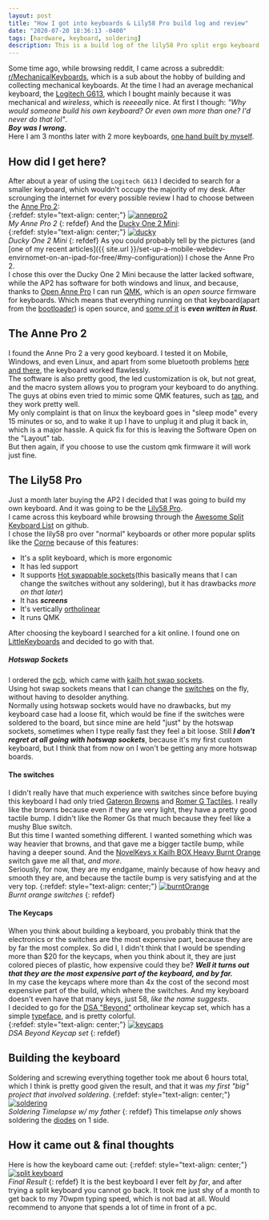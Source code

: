 ```yaml
---
layout: post
title: "How I got into keyboards & Lily58 Pro build log and review"
date: "2020-07-20 18:36:13 -0400"
tags: [hardware, keyboard, soldering]
description: This is a build log of the lily58 Pro split ergo keyboard
---
```

Some time ago, while browsing reddit, I came across a subreddit: [r/MechanicalKeyboards](https://www.reddit.com/r/MechanicalKeyboards/), which is a sub about the hobby of building and collecting mechanical keyboards. At the time I had an average mechanical keyboard, the [Logitech G613](https://www.logitechg.com/en-us/products/gaming-keyboards/g613-wireless-mechanical-gaming-keyboard.920-008386.html), which I bought mainly because it was mechanical and *wireless*, which is *reeeeally* nice. At first I though: *"Why would someone build his own keyboard? Or even own more than one? I'd never do that lol"*. <br>
***Boy was I wrong.*** <br>
Here I am 3 months later with 2 more keyboards, [one hand built by myself](https://www.reddit.com/r/MechanicalKeyboards/comments/hip7ax/my_first_custom_keyboard_the_lily58_pro_with/).

## How did I get here?
After about a year of using the `Logitech G613` I decided to search for a smaller keyboard, which wouldn't occupy the majority of my desk. After scrounging the internet for every possible review I had to choose between the [Anne Pro 2](https://www.amazon.com/ANNE-PRO-Wireless-Mechanical-Keyboard/dp/B07Y53M9N1): <br>
{:refdef: style="text-align: center;"}
[![annepro2](/assets/posts/lily58-build-guide-and-review/annepro2.jpg)](/assets/posts/lily58-build-guide-and-review/annepro2.jpg) <br>
*My Anne Pro 2*
{: refdef}
And the [Ducky One 2 Mini](https://mechanicalkeyboards.com/shop/index.php?l=product_detail&p=4322): <br>
{:refdef: style="text-align: center;"}
[![ducky](/assets/posts/lily58-build-guide-and-review/ducky.jpg)](/assets/posts/lily58-build-guide-and-review/ducky.jpg) <br>
*Ducky One 2 Mini*
{: refdef}
As you could probably tell by the pictures (and [one of my recent articles]({{ site.url  }}/set-up-a-mobile-webdev-envirnomet-on-an-ipad-for-free/#my-configuration)) I chose the Anne Pro 2. <br>
I chose this over the Ducky One 2 Mini because the latter lacked software, while the AP2 has software for both windows and linux, and because, thanks to [Open Anne Pro](https://openannepro.github.io/) I can run [QMK](https://qmk.fm/), which is an *open source* firmware for keyboards. Which means that everything running on that keyboard(apart from the [bootloader](https://www.cs.tau.ac.il/telux/lin-club_files/linux-boot/slide0002.htm)) is open source, and [some of it](https://github.com/OpenAnnePro/AnnePro2-Tools) is ***even written in Rust***. <br>

## The Anne Pro 2
I found the Anne Pro 2 a very good keyboard. I tested it on Mobile, Windows, and even Linux, and apart from some bluetooth problems [here and there](https://www.reddit.com/r/AnnePro/search?q=bluetooth%20issues&restrict_sr=1), the keyboard worked flawlessly. <br>
The software is also pretty good, the led customization is ok, but not great, and the macro system allows you to program your keyboard to do anything. The guys at obins even tried to mimic some QMK features, such as [tap](https://beta.docs.qmk.fm/using-qmk/advanced-keycodes/mod_tap), and they work pretty well. <br>
My only complaint is that on linux the keyboard goes in "sleep mode" every 15 minutes or so, and to wake it up I have to unplug it and plug it back in, which is a major hassle. A quick fix for this is leaving the Software Open on the "Layout" tab. <br>
But then again, if you choose to use the custom qmk firmware it will work just fine. <br>
## The Lily58 Pro
Just a month later buying the AP2 I decided that I was going to build my own keyboard. And it was going to be the [Lily58 Pro](https://github.com/kata0510/Lily58). <br>
I came across this keyboard while browsing through the [Awesome Split Keyboard List](https://github.com/diimdeep/awesome-split-keyboards) on github. <br>
I chose the lily58 pro over "normal" keyboards or other more popular splits like the [Corne](https://github.com/foostan/crkbd) because of this features:
* It's a split keyboard, which is more ergonomic
* It has led support
* It supports [Hot swappable sockets](https://kono.store/blogs/keyboards/what-is-keyboard-hotswap)(this basically means that I can change the switches without any soldering), but it has drawbacks *more on that later*)
* It has ***screens***
* It's vertically [ortholinear](https://blog.roastpotatoes.co/review/2015/09/20/ortholinear-experience-atomic/#what-is-an-ortholinear-keyboard)
* It runs QMK

After choosing the keyboard I searched for a kit online. I found one on [LittleKeyboards](https://www.littlekeyboards.com/) and decided to go with that.

##### Hotswap Sockets
I ordered the [pcb](https://www.littlekeyboards.com/collections/lily58/products/lily58-pro-pcb-kit), which came with [kailh hot swap sockets](https://www.kailhswitch.com/info/kailh-switch-pcb-hot-swapping-socket-33463528.html). <br>
Using hot swap sockets means that I can change the [switches](https://www.tomsguide.com/us/mechanical-keyboard-switches,review-4154.html) on the fly, without having to desolder anything. <br>
Normally using hotswap sockets would have no drawbacks, but my keyboard case had a loose fit, which would be fine if the switches were soldered to the board, but since mine are held "just" by the hotswap sockets, sometimes when I type really fast they feel a bit loose. Still ***I don't regret at all going with hotswap sockets***, because it's my first custom keyboard, but I think that from now on I won't be getting any more hotswap boards.

#### The switches
I didn't really have that much experience with switches since before buying this keyboard I had only tried [Gateron Browns](https://mechanicalkeyboards.com/shop/index.php?l=product_detail&p=1271) and [Romer G Tactiles](https://www.logitechg.com/en-us/innovation/mechanical-switches.html). I really like the browns because even if they are very light, they have a pretty good tactile bump. I didn't like the Romer Gs that much because they feel like a mushy Blue switch. <br>
But this time I wanted something different. I wanted something which was way heavier that browns, and that gave me a bigger tactile bump, while having a deeper sound. And the [NovelKeys x Kailh BOX Heavy Burnt Orange](https://novelkeys.xyz/products/novelkeys-x-kailh-box-heavy-switches?variant=3747939975208) switch gave me all that, *and more*. <br>
Seriously, for now, they are my endgame, mainly because of how heavy and smooth they are, and because the tactile bump is very satisfying and at the very top.
{:refdef: style="text-align: center;"}
[![burntOrange](/assets/posts/lily58-build-guide-and-review/burntOrange.jpg)](/assets/posts/lily58-build-guide-and-review/burntOrange.jpg) <br>
*Burnt orange switches*
{: refdef}

#### The Keycaps
When you think about building a keyboard, you probably think that the electronics or the switches are the most expensive part, because they are by far the most complex. So did I, I didn't think that I would be spending more than $20 for the keycaps,
 when you think about it, they are just colored pieces of plastic, how expensive could they be? ***Well it turns out that they are the most expensive part of the keyboard, and by far.*** <br>
 In my case the keycaps where more than 4x the cost of the second most expensive part of the build, which where the switches. And my keyboard doesn't even have that many keys, just 58, *like the name suggests*. <br>
I decided to go for the [DSA "Beyond"](https://pimpmykeyboard.com/dsa-beyond-keyset-sublimated/) ortholinear keycap set, which has a simple [typeface](https://en.wikipedia.org/wiki/Typeface), and is pretty colorful. <br>
{:refdef: style="text-align: center;"}
[![keycaps](/assets/posts/lily58-build-guide-and-review/dsaBeyond.jpg)](/assets/posts/lily58-build-guide-and-review/dsaBeyond.jpg) <br>
*DSA Beyond Keycap set*
{: refdef}

## Building the keyboard
Soldering and screwing everything together took me about 6 hours total, which I think is pretty good given the result, and that it was *my first "big" project that involved soldering*.
{:refdef: style="text-align: center;"}
[![soldering](/assets/posts/lily58-build-guide-and-review/timelapse.gif)](/assets/posts/lily58-build-guide-and-review/timelapse.gif) <br>
*Soldering Timelapse w/ my father*
{: refdef}
This timelapse *only* shows soldering the [diodes](https://en.wikipedia.org/wiki/Diode) on 1 side.

## How it came out & final thoughts
Here is how the keyboard came out:
{:refdef: style="text-align: center;"}
[![split keyboard](/assets/posts/lily58-build-guide-and-review/splitKeyboard.jpg)](/assets/posts/lily58-build-guide-and-review/splitKeyboard.jpg) <br>
*Final Result*
{: refdef}
It is the best keyboard I ever felt *by far*, and after trying a split keyboard you cannot go back. It took me just shy of a month to get back to my 70wpm typing speed, which is not bad at all. Would recommend to anyone that spends a lot of time in front of a pc.


[jekyll-docs]: https://jekyllrb.com/docs/home
[jekyll-gh]:   https://github.com/jekyll/jekyll
[jekyll-talk]: https://talk.jekyllrb.com
